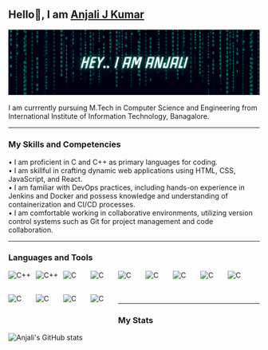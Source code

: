 ## Hello👋, I am [Anjali J Kumar](https://www.linkedin.com/in/kumaranjalij/)

<picture style="padding-bottom:30px;">
 <img alt="PROFILE-HEADER-IMAGE" src="https://github.com/kumaranjalij/kumaranjalij/blob/main/GitHubBanner.png">
</picture>

<br>

<p>
 I am currrently pursuing M.Tech in Computer Science and Engineering from International Institute of Information Technology, Banagalore.
</p>


---

### My Skills and Competencies
• I am proficient in C and C++ as primary languages for coding.
<br>
•  I am skillful in crafting dynamic web applications using HTML, CSS, JavaScript, and React.
<br>
• I am familiar with DevOps practices, including hands-on experience in Jenkins and Docker and possess knowledge and understanding of containerization and CI/CD processes.
<br>
• I am comfortable working in collaborative environments, utilizing version control systems such as Git for project management and code collaboration.
<br>

---

### Languages and Tools

<img align="left" alt="C++" width="45px" style="padding-right:10px;padding-bottom:30px;"  src="https://cdn.jsdelivr.net/gh/devicons/devicon@latest/icons/c/c-original.svg" />

<img align="left" alt="C++" width="45px" style="padding-right:10px;padding-bottom:30px;" src="https://cdn.jsdelivr.net/gh/devicons/devicon@latest/icons/cplusplus/cplusplus-original.svg" />

<img align="left" alt="C" width="45px" style="padding-right:10px;padding-bottom:30px;" src="https://cdn.jsdelivr.net/gh/devicons/devicon@latest/icons/html5/html5-original.svg" />

<img align="left" alt="C" width="45px" style="padding-right:10px;padding-bottom:30px;" src="https://cdn.jsdelivr.net/gh/devicons/devicon@latest/icons/css3/css3-original.svg" />

<img align="left" alt="C" width="45px" style="padding-right:10px;padding-bottom:30px;" src="https://cdn.jsdelivr.net/gh/devicons/devicon@latest/icons/javascript/javascript-original.svg" />

<img align="left" alt="C" width="45px" style="padding-right:10px;padding-bottom:30px;" src="https://cdn.jsdelivr.net/gh/devicons/devicon@latest/icons/react/react-original.svg" />

<img align="left" alt="C" width="45px" style="padding-right:10px;padding-bottom:30px;" src="https://cdn.jsdelivr.net/gh/devicons/devicon@latest/icons/mysql/mysql-original.svg" />

<img align="left" alt="C" width="45px" style="padding-right:10px;padding-bottom:30px;" src="https://cdn.jsdelivr.net/gh/devicons/devicon@latest/icons/linux/linux-original.svg" />

<img align="left" alt="C" width="45px" style="padding-right:10px;padding-bottom:30px;" src="https://cdn.jsdelivr.net/gh/devicons/devicon@latest/icons/git/git-original.svg" />

<img align="left" alt="C" width="45px" style="padding-right:10px;padding-bottom:30px;" src="https://cdn.jsdelivr.net/gh/devicons/devicon@latest/icons/jenkins/jenkins-original.svg" />

<img align="left" alt="C" width="45px" style="padding-right:10px;padding-bottom:30px;" src="https://cdn.jsdelivr.net/gh/devicons/devicon@latest/icons/docker/docker-original.svg" />

<img align="left" alt="C" width="45px" style="padding-right:10px;padding-bottom:30px;" src="https://cdn.jsdelivr.net/gh/devicons/devicon@latest/icons/kubernetes/kubernetes-original.svg" />

<img align="left" alt="C" width="45px" style="padding-right:10px;padding-bottom:30px;" src="https://cdn.jsdelivr.net/gh/devicons/devicon@latest/icons/figma/figma-original.svg" />     

<br>
<br>
<br>

---

### My Stats

![Anjali's GitHub stats](https://github-readme-stats.vercel.app/api?username=kumaranjalij&show_icons=true&theme=tokyonight)
